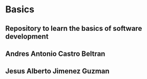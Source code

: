 # Basics

## Repository to learn the basics of software development

## Andres Antonio Castro Beltran
## Jesus Alberto Jimenez Guzman